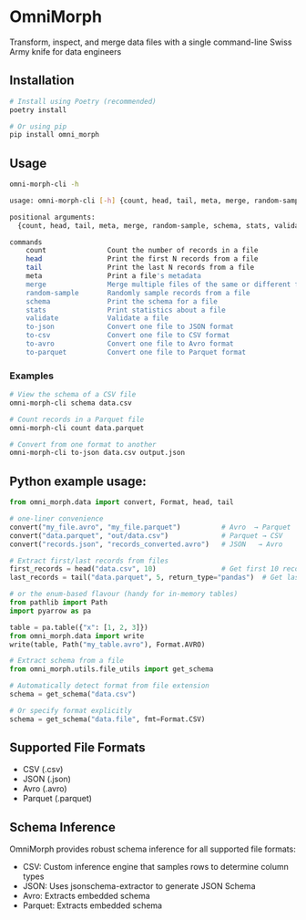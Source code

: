# OmniMorph
Transform, inspect, and merge data files with a single command-line Swiss Army knife for data engineers

## Installation

```bash
# Install using Poetry (recommended)
poetry install

# Or using pip
pip install omni_morph
```

## Usage

```bash
omni-morph-cli -h
```

```bash
usage: omni-morph-cli [-h] {count, head, tail, meta, merge, random-sample, schema, stats, validate, to-json, to-csv, to-avro, to-parquet} ...

positional arguments:
  {count, head, tail, meta, merge, random-sample, schema, stats, validate, to-json, to-csv, to-avro, to-parquet} ...

commands
    count               Count the number of records in a file
    head                Print the first N records from a file
    tail                Print the last N records from a file
    meta                Print a file's metadata
    merge               Merge multiple files of the same or different formats into one (-t target-format)
    random-sample       Randomly sample records from a file
    schema              Print the schema for a file
    stats               Print statistics about a file
    validate            Validate a file
    to-json             Convert one file to JSON format
    to-csv              Convert one file to CSV format
    to-avro             Convert one file to Avro format
    to-parquet          Convert one file to Parquet format
```

### Examples

```bash
# View the schema of a CSV file
omni-morph-cli schema data.csv

# Count records in a Parquet file
omni-morph-cli count data.parquet

# Convert from one format to another
omni-morph-cli to-json data.csv output.json
```

## Python example usage:
```python
from omni_morph.data import convert, Format, head, tail

# one-liner convenience
convert("my_file.avro", "my_file.parquet")          # Avro  → Parquet
convert("data.parquet", "out/data.csv")             # Parquet → CSV
convert("records.json", "records_converted.avro")   # JSON   → Avro

# Extract first/last records from files
first_records = head("data.csv", 10)                # Get first 10 records as PyArrow Table
last_records = tail("data.parquet", 5, return_type="pandas")  # Get last 5 records as Pandas DataFrame

# or the enum-based flavour (handy for in-memory tables)
from pathlib import Path
import pyarrow as pa

table = pa.table({"x": [1, 2, 3]})
from omni_morph.data import write
write(table, Path("my_table.avro"), Format.AVRO)

# Extract schema from a file
from omni_morph.utils.file_utils import get_schema

# Automatically detect format from file extension
schema = get_schema("data.csv")

# Or specify format explicitly
schema = get_schema("data.file", fmt=Format.CSV)
```

## Supported File Formats

- CSV (.csv)
- JSON (.json)
- Avro (.avro)
- Parquet (.parquet)

## Schema Inference

OmniMorph provides robust schema inference for all supported file formats:

- CSV: Custom inference engine that samples rows to determine column types
- JSON: Uses jsonschema-extractor to generate JSON Schema
- Avro: Extracts embedded schema
- Parquet: Extracts embedded schema